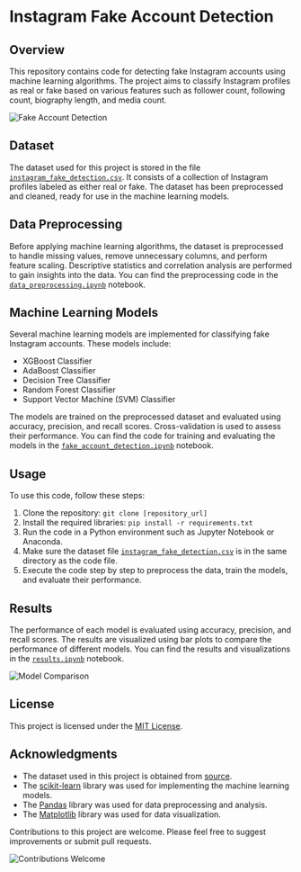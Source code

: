 # Instagram Fake Account Detection

## Overview
This repository contains code for detecting fake Instagram accounts using machine learning algorithms. The project aims to classify Instagram profiles as real or fake based on various features such as follower count, following count, biography length, and media count.

![Fake Account Detection](fake_account_detection.png)

## Dataset
The dataset used for this project is stored in the file [`instagram_fake_detection.csv`](link_to_dataset). It consists of a collection of Instagram profiles labeled as either real or fake. The dataset has been preprocessed and cleaned, ready for use in the machine learning models.

## Data Preprocessing
Before applying machine learning algorithms, the dataset is preprocessed to handle missing values, remove unnecessary columns, and perform feature scaling. Descriptive statistics and correlation analysis are performed to gain insights into the data. You can find the preprocessing code in the [`data_preprocessing.ipynb`](link_to_data_preprocessing) notebook.

## Machine Learning Models
Several machine learning models are implemented for classifying fake Instagram accounts. These models include:

- XGBoost Classifier
- AdaBoost Classifier
- Decision Tree Classifier
- Random Forest Classifier
- Support Vector Machine (SVM) Classifier

The models are trained on the preprocessed dataset and evaluated using accuracy, precision, and recall scores. Cross-validation is used to assess their performance. You can find the code for training and evaluating the models in the [`fake_account_detection.ipynb`](link_to_fake_account_detection) notebook.

## Usage
To use this code, follow these steps:

1. Clone the repository: `git clone [repository_url]`
2. Install the required libraries: `pip install -r requirements.txt`
3. Run the code in a Python environment such as Jupyter Notebook or Anaconda.
4. Make sure the dataset file [`instagram_fake_detection.csv`](link_to_dataset) is in the same directory as the code file.
5. Execute the code step by step to preprocess the data, train the models, and evaluate their performance.

## Results
The performance of each model is evaluated using accuracy, precision, and recall scores. The results are visualized using bar plots to compare the performance of different models. You can find the results and visualizations in the [`results.ipynb`](link_to_results) notebook.

![Model Comparison](model_comparison.png)

## License
This project is licensed under the [MIT License](LICENSE).

## Acknowledgments
- The dataset used in this project is obtained from [source](link_to_dataset_source).
- The [scikit-learn](https://scikit-learn.org/) library was used for implementing the machine learning models.
- The [Pandas](https://pandas.pydata.org/) library was used for data preprocessing and analysis.
- The [Matplotlib](https://matplotlib.org/) library was used for data visualization.

Contributions to this project are welcome. Please feel free to suggest improvements or submit pull requests.

![Contributions Welcome](contributions_welcome.png)
